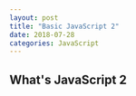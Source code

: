 ```yaml
---
layout: post
title: "Basic JavaScript 2"
date: 2018-07-28
categories: JavaScript
---
```


## What's JavaScript 2
